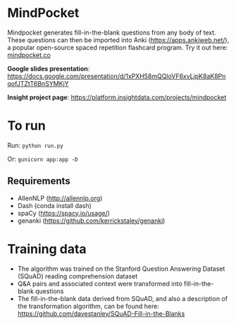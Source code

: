 # MindPocket

Mindpocket generates fill-in-the-blank questions from any body of text. These questions can then be imported into Anki (https://apps.ankiweb.net/), a popular open-source spaced repetition flashcard program. Try it out here: [mindpocket.co](mindpocket.co)

**Google slides presentation**: https://docs.google.com/presentation/d/1xPXH58mQQloVF6xvLjpK8aK8PnqofJTZtT6BnSYMKjY

**Insight project page**: https://platform.insightdata.com/projects/mindpocket

# To run

Run: `python run.py`

Or: `gunicorn app:app -D`

## Requirements
- AllenNLP (http://allennlp.org)
- Dash (conda install dash)
- spaCy (https://spacy.io/usage/)
- genanki (https://github.com/kerrickstaley/genanki)

# Training data
- The algorithm was trained on the Stanford Question Answering Dataset (SQuAD) reading comprehension dataset
- Q&A pairs and associated context were transformed into fill-in-the-blank questions 
- The fill-in-the-blank data derived from SQuAD, and also a description of the transformation algorithm, can be found here: https://github.com/davestanley/SQuAD-Fill-in-the-Blanks
